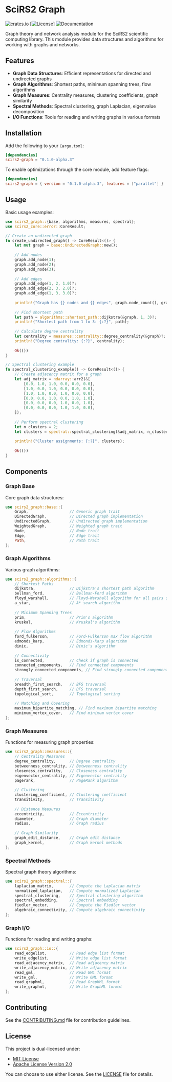 # SciRS2 Graph

[![crates.io](https://img.shields.io/crates/v/scirs2-graph.svg)](https://crates.io/crates/scirs2-graph)
[[![License](https://img.shields.io/badge/license-MIT%2FApache--2.0-blue.svg)]](../LICENSE)
[![Documentation](https://img.shields.io/docsrs/scirs2-graph)](https://docs.rs/scirs2-graph)

Graph theory and network analysis module for the SciRS2 scientific computing library. This module provides data structures and algorithms for working with graphs and networks.

## Features

- **Graph Data Structures**: Efficient representations for directed and undirected graphs
- **Graph Algorithms**: Shortest paths, minimum spanning trees, flow algorithms
- **Graph Measures**: Centrality measures, clustering coefficients, graph similarity
- **Spectral Methods**: Spectral clustering, graph Laplacian, eigenvalue decomposition
- **I/O Functions**: Tools for reading and writing graphs in various formats

## Installation

Add the following to your `Cargo.toml`:

```toml
[dependencies]
scirs2-graph = "0.1.0-alpha.3"
```

To enable optimizations through the core module, add feature flags:

```toml
[dependencies]
scirs2-graph = { version = "0.1.0-alpha.3", features = ["parallel"] }
```

## Usage

Basic usage examples:

```rust
use scirs2_graph::{base, algorithms, measures, spectral};
use scirs2_core::error::CoreResult;

// Create an undirected graph
fn create_undirected_graph() -> CoreResult<()> {
    let mut graph = base::UndirectedGraph::new();
    
    // Add nodes
    graph.add_node(1);
    graph.add_node(2);
    graph.add_node(3);
    
    // Add edges
    graph.add_edge(1, 2, 1.0)?;
    graph.add_edge(2, 3, 2.0)?;
    graph.add_edge(1, 3, 3.0)?;
    
    println!("Graph has {} nodes and {} edges", graph.node_count(), graph.edge_count());
    
    // Find shortest path
    let path = algorithms::shortest_path::dijkstra(&graph, 1, 3)?;
    println!("Shortest path from 1 to 3: {:?}", path);
    
    // Calculate degree centrality
    let centrality = measures::centrality::degree_centrality(&graph)?;
    println!("Degree centrality: {:?}", centrality);
    
    Ok(())
}

// Spectral clustering example
fn spectral_clustering_example() -> CoreResult<()> {
    // Create adjacency matrix for a graph
    let adj_matrix = ndarray::arr2(&[
        [0.0, 1.0, 1.0, 0.0, 0.0, 0.0],
        [1.0, 0.0, 1.0, 0.0, 0.0, 0.0],
        [1.0, 1.0, 0.0, 1.0, 0.0, 0.0],
        [0.0, 0.0, 1.0, 0.0, 1.0, 1.0],
        [0.0, 0.0, 0.0, 1.0, 0.0, 1.0],
        [0.0, 0.0, 0.0, 1.0, 1.0, 0.0],
    ]);
    
    // Perform spectral clustering
    let n_clusters = 2;
    let clusters = spectral::spectral_clustering(&adj_matrix, n_clusters, None, None)?;
    
    println!("Cluster assignments: {:?}", clusters);
    
    Ok(())
}
```

## Components

### Graph Base

Core graph data structures:

```rust
use scirs2_graph::base::{
    Graph,                  // Generic graph trait
    DirectedGraph,          // Directed graph implementation
    UndirectedGraph,        // Undirected graph implementation
    WeightedGraph,          // Weighted graph trait
    Node,                   // Node trait
    Edge,                   // Edge trait
    Path,                   // Path trait
};
```

### Graph Algorithms

Various graph algorithms:

```rust
use scirs2_graph::algorithms::{
    // Shortest Paths
    dijkstra,               // Dijkstra's shortest path algorithm
    bellman_ford,           // Bellman-Ford algorithm
    floyd_warshall,         // Floyd-Warshall algorithm for all pairs shortest paths
    a_star,                 // A* search algorithm
    
    // Minimum Spanning Trees
    prim,                   // Prim's algorithm
    kruskal,                // Kruskal's algorithm
    
    // Flow Algorithms
    ford_fulkerson,         // Ford-Fulkerson max flow algorithm
    edmonds_karp,           // Edmonds-Karp algorithm
    dinic,                  // Dinic's algorithm
    
    // Connectivity
    is_connected,           // Check if graph is connected
    connected_components,   // Find connected components
    strongly_connected_components, // Find strongly connected components
    
    // Traversal
    breadth_first_search,   // BFS traversal
    depth_first_search,     // DFS traversal
    topological_sort,       // Topological sorting
    
    // Matching and Covering
    maximum_bipartite_matching, // Find maximum bipartite matching
    minimum_vertex_cover,   // Find minimum vertex cover
};
```

### Graph Measures

Functions for measuring graph properties:

```rust
use scirs2_graph::measures::{
    // Centrality Measures
    degree_centrality,      // Degree centrality
    betweenness_centrality, // Betweenness centrality
    closeness_centrality,   // Closeness centrality
    eigenvector_centrality, // Eigenvector centrality
    pagerank,               // PageRank algorithm
    
    // Clustering
    clustering_coefficient, // Clustering coefficient
    transitivity,           // Transitivity
    
    // Distance Measures
    eccentricity,           // Eccentricity
    diameter,               // Graph diameter
    radius,                 // Graph radius
    
    // Graph Similarity
    graph_edit_distance,    // Graph edit distance
    graph_kernel,           // Graph kernel methods
};
```

### Spectral Methods

Spectral graph theory algorithms:

```rust
use scirs2_graph::spectral::{
    laplacian_matrix,       // Compute the Laplacian matrix
    normalized_laplacian,   // Compute normalized Laplacian
    spectral_clustering,    // Spectral clustering algorithm
    spectral_embedding,     // Spectral embedding
    fiedler_vector,         // Compute the Fiedler vector
    algebraic_connectivity, // Compute algebraic connectivity
};
```

### Graph I/O

Functions for reading and writing graphs:

```rust
use scirs2_graph::io::{
    read_edgelist,          // Read edge list format
    write_edgelist,         // Write edge list format
    read_adjacency_matrix,  // Read adjacency matrix
    write_adjacency_matrix, // Write adjacency matrix
    read_gml,               // Read GML format
    write_gml,              // Write GML format
    read_graphml,           // Read GraphML format
    write_graphml,          // Write GraphML format
};
```

## Contributing

See the [CONTRIBUTING.md](../CONTRIBUTING.md) file for contribution guidelines.

## License

This project is dual-licensed under:

- [MIT License](../LICENSE-MIT)
- [Apache License Version 2.0](../LICENSE-APACHE)

You can choose to use either license. See the [LICENSE](../LICENSE) file for details.
